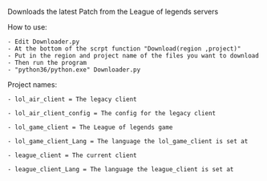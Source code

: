 Downloads the latest Patch from the League of legends servers
	
How to use:
	
	- Edit Downloader.py
	- At the bottom of the scrpt function "Download(region ,project)"
	- Put in the region and project name of the files you want to download
	- Then run the program
	- "python36/python.exe" Downloader.py
	
Project names:

	- lol_air_client = The legacy client
	
	- lol_air_client_config = The config for the legacy client
	
	- lol_game_client = The League of legends game
	
	- lol_game_client_Lang = The language the lol_game_client is set at
	
	- league_client = The current client
	
	- league_client_Lang = The language the league_client is set at
	
 